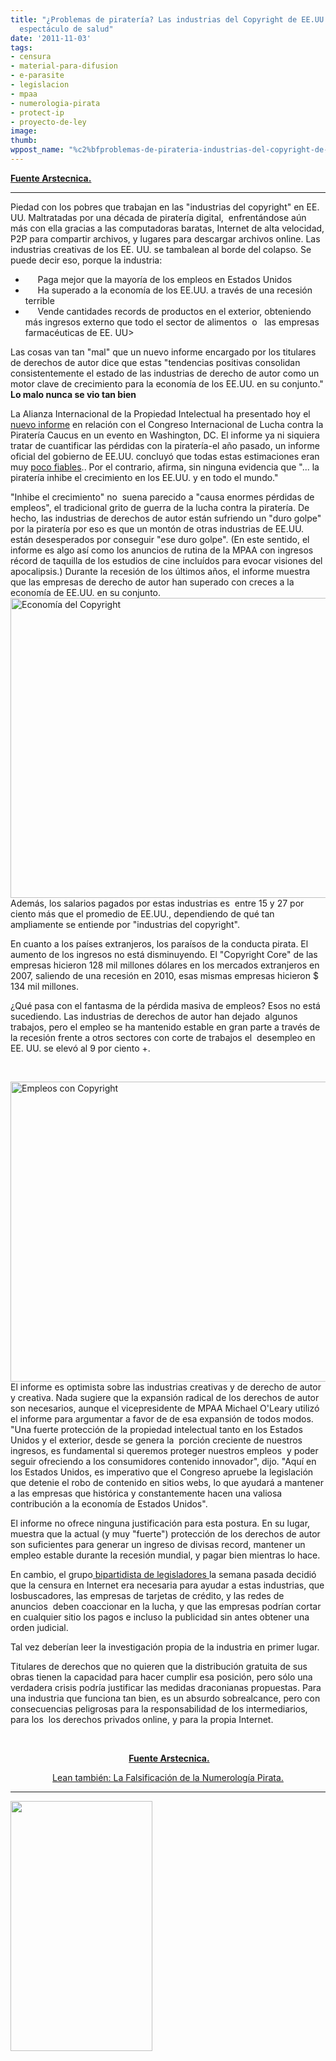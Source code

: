 ```yaml
---
title: "¿Problemas de piratería? Las industrias del Copyright de EE.UU.  dan un fabuloso
  espectáculo de salud"
date: '2011-11-03'
tags:
- censura
- material-para-difusion
- e-parasite
- legislacion
- mpaa
- numerologia-pirata
- protect-ip
- proyecto-de-ley
image: 
thumb: 
wppost_name: "%c2%bfproblemas-de-pirateria-industrias-del-copyright-de-ee-uu-dan-un-fabuloso-espectaculo-de-salud"
---
```


<strong><a href="http://arstechnica.com/tech-policy/news/2011/11/piracy-problems-us-copyright-industries-show-terrific-health.ars" target="_blank">Fuente Arstecnica.</a></strong>

<hr />

Piedad con los pobres que trabajan en las "industrias del copyright" en EE. UU. Maltratadas por una década de piratería digital,  enfrentándose aún más con ella gracias a las computadoras baratas, Internet de alta velocidad, P2P para compartir archivos, y lugares para descargar archivos online. Las industrias creativas de los EE. UU. se tambalean al borde del colapso. Se puede decir eso, porque la industria:
<ul>
	<li>     Paga mejor que la mayoría de los empleos en Estados Unidos</li>
	<li>     Ha superado a la economía de los EE.UU. a través de una recesión terrible</li>
	<li>     Vende cantidades records de productos en el exterior, obteniendo más ingresos externo que todo el sector de alimentos  o   las empresas farmacéuticas de EE. UU&gt;</li>
</ul>
Las cosas van tan "mal" que un nuevo informe encargado por los titulares de derechos de autor dice que estas "tendencias positivas consolidan consistentemente el estado de las industrias de derecho de autor como un motor clave de crecimiento para la economía de los EE.UU. en su conjunto."
<strong>Lo malo nunca se vio tan bien</strong>

La Alianza Internacional de la Propiedad Intelectual ha presentado hoy el <a href="http://www.iipa.com/copyright_us_economy.html">nuevo informe</a> en relación con el Congreso Internacional de Lucha contra la Piratería Caucus en un evento en Washington, DC. El informe ya ni siquiera tratar de cuantificar las pérdidas con la piratería-el año pasado, un informe oficial del gobierno de EE.UU. concluyó que todas estas estimaciones eran muy <a href="http://arstechnica.com/tech-policy/news/2010/04/us-government-finally-admits-most-piracy-estimates-are-bogus.ars">poco fiables</a>.. Por el contrario, afirma, sin ninguna evidencia que "... la piratería inhibe el crecimiento en los EE.UU. y en todo el mundo."

"Inhibe el crecimiento" no  suena parecido a "causa enormes pérdidas de empleos", el tradicional grito de guerra de la lucha contra la piratería. De hecho, las industrias de derechos de autor están sufriendo un "duro golpe" por la piratería por eso es que un montón de otras industrias de EE.UU. están desesperados por conseguir "ese duro golpe". (En este sentido, el informe es algo así como los anuncios de rutina de la MPAA con ingresos récord de taquilla de los estudios de cine incluídos para evocar visiones del apocalipsis.)
Durante la recesión de los últimos años, el informe muestra que las empresas de derecho de autor han superado con creces a la economía de EE.UU. en su conjunto.<strong></strong>
<a href="http://partidopirata.com.ar/wp-content/uploads/2011/11/copyright_economy_001-4eb1b98-intro1.png"><img class="aligncenter size-full wp-image-2200" title="copyright_economy_001-4eb1b98-intro" src="http://partidopirata.com.ar/wp-content/uploads/2011/11/copyright_economy_001-4eb1b98-intro1.png" alt="Economía del Copyright" width="640" height="480" /></a>Además, los salarios pagados por estas industrias es  entre 15 y 27 por ciento más que el promedio de EE.UU., dependiendo de qué tan ampliamente se entiende por "industrias del copyright".

En cuanto a los países extranjeros, los paraísos de la conducta pirata. El aumento de los ingresos no está disminuyendo. El "Copyright Core" de las empresas hicieron 128 mil millones dólares en los mercados extranjeros en 2007, saliendo de una recesión en 2010, esas mismas empresas hicieron $ 134 mil millones.

¿Qué pasa con el fantasma de la pérdida masiva de empleos? Esos no está sucediendo. Las industrias de derechos de autor han dejado  algunos trabajos, pero el empleo se ha mantenido estable en gran parte a través de la recesión frente a otros sectores con corte de trabajos el  desempleo en EE. UU. se elevó al 9 por ciento +.

&nbsp;

<a href="http://partidopirata.com.ar/wp-content/uploads/2011/11/copyright_economy_002-4eb1b9d-intro1.png"><img class="aligncenter size-full wp-image-2202" title="copyright_economy_002-4eb1b9d-intro" src="http://partidopirata.com.ar/wp-content/uploads/2011/11/copyright_economy_002-4eb1b9d-intro1.png" alt="Empleos con Copyright" width="640" height="480" /></a>El informe es optimista sobre las industrias creativas y de derecho de autor y creativa. Nada sugiere que la expansión radical de los derechos de autor son necesarios, aunque el vicepresidente de MPAA Michael O'Leary utilizó el informe para argumentar a favor de de esa expansión de todos modos. "Una fuerte protección de la propiedad intelectual tanto en los Estados Unidos y el exterior, desde se genera la  porción creciente de nuestros ingresos, es fundamental si queremos proteger nuestros empleos  y poder seguir ofreciendo a los consumidores contenido innovador", dijo. "Aquí en los Estados Unidos, es imperativo que el Congreso apruebe la legislación que detenie el robo de contenido en sitios webs, lo que ayudará a mantener a las empresas que histórica y constantemente hacen una valiosa contribución a la economía de Estados Unidos".

El informe no ofrece ninguna justificación para esta postura. En su lugar, muestra que la actual (y muy "fuerte") protección de los derechos de autor son suficientes para generar un ingreso de divisas record, mantener un empleo estable durante la recesión mundial, y pagar bien mientras lo hace.

En cambio, el grupo<a href="http://partidopirata.com.ar/2184/sobre-el-proyecto-protect-ip-o-e-parasites-y-el-caso-taringa" target="_blank"> bipartidista de legisladores </a>la semana pasada decidió que la censura en Internet era necesaria para ayudar a estas industrias, que losbuscadores, las empresas de tarjetas de crédito, y las redes de anuncios  deben coaccionar en la lucha, y que las empresas podrían cortar en cualquier sitio los pagos e incluso la publicidad sin antes obtener una orden judicial.

Tal vez deberían leer la investigación propia de la industria en primer lugar.

Titulares de derechos que no quieren que la distribución gratuita de sus obras tienen la capacidad para hacer cumplir esa posición, pero sólo una verdadera crisis podría justificar las medidas draconianas propuestas. Para una industria que funciona tan bien, es un absurdo sobrealcance, pero con consecuencias peligrosas para la responsabilidad de los intermediarios, para los  los derechos privados online, y para la propia Internet.

&nbsp;
<p style="text-align: center;"> <strong><a href="http://arstechnica.com/tech-policy/news/2011/11/piracy-problems-us-copyright-industries-show-terrific-health.ars" target="_blank">Fuente Arstecnica.</a></strong></p>
<p style="text-align: center;"><a href="http://partidopirata.com.ar/593/la-falsificacion-de-la-numerologia-pirata">Lean también: La Falsificación de la Numerología Pirata.</a></p>


<hr />

<img class="aligncenter" title="Numerología Pirata" src="http://3.bp.blogspot.com/_CPtUSP1MzEE/S5tnz9_6LMI/AAAAAAAACyo/BZmGEN9xuGk/s400/exagerado.jpg" alt="" width="227" height="400" />
